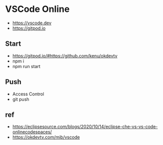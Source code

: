 # VSCode Online
* https://vscode.dev
* https://gitpod.io

## Start
* https://gitpod.io/#https://github.com/kenu/okdevtv
* npm i
* npm run start

## Push
* Access Control
* git push

## ref
* https://eclipsesource.com/blogs/2020/10/14/eclipse-che-vs-vs-code-onlinecodespaces/
* https://okdevtv.com/mib/vscode
